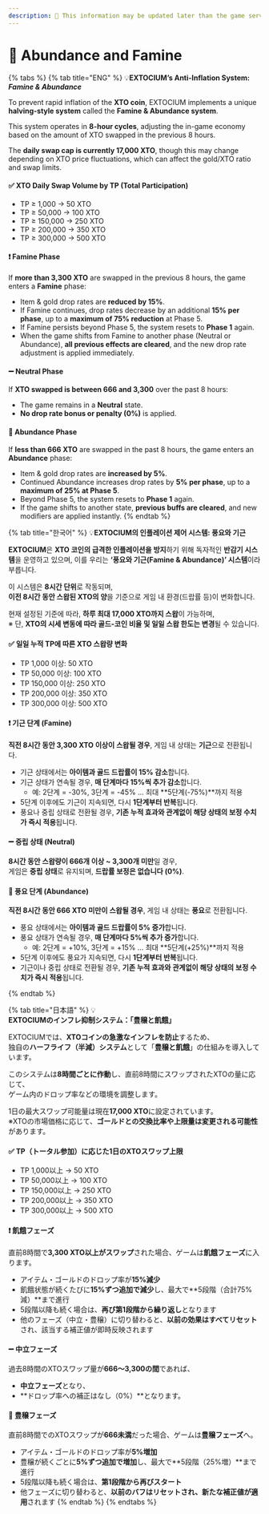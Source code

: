 ```yaml
---
description: 🛑 This information may be updated later than the game server data.
---
```


# 🥩 Abundance and Famine

{% tabs %}
{% tab title="ENG" %}
💡**EXTOCIUM’s Anti-Inflation System:&#x20;**_**Famine & Abundance**_

To prevent rapid inflation of the **XTO coin**, EXTOCIUM implements a unique **halving-style system** called the **Famine & Abundance system**.

This system operates in **8-hour cycles**, adjusting the in-game economy based on the amount of XTO swapped in the previous 8 hours.

The **daily swap cap is currently 17,000 XTO**, though this may change depending on XTO price fluctuations, which can affect the gold/XTO ratio and swap limits.

#### ✅ XTO Daily Swap Volume by TP (Total Participation)

* TP ≥ 1,000 → 50 XTO
* TP ≥ 50,000 → 100 XTO
* TP ≥ 150,000 → 250 XTO
* TP ≥ 200,000 → 350 XTO
* TP ≥ 300,000 → 500 XTO

#### ❗ Famine Phase

If **more than 3,300 XTO** are swapped in the previous 8 hours, the game enters a **Famine** phase:

* Item & gold drop rates are **reduced by 15%**.
* If Famine continues, drop rates decrease by an additional **15% per phase**, up to a **maximum of 75% reduction** at Phase 5.
* If Famine persists beyond Phase 5, the system resets to **Phase 1** again.
* When the game shifts from Famine to another phase (Neutral or Abundance), **all previous effects are cleared**, and the new drop rate adjustment is applied immediately.

#### ➖ Neutral Phase

If **XTO swapped is between 666 and 3,300** over the past 8 hours:

* The game remains in a **Neutral** state.
* **No drop rate bonus or penalty (0%)** is applied.

#### 💠 Abundance Phase

If **less than 666 XTO** are swapped in the past 8 hours, the game enters an **Abundance** phase:

* Item & gold drop rates are **increased by 5%**.
* Continued Abundance increases drop rates by **5% per phase**, up to a **maximum of 25% at Phase 5**.
* Beyond Phase 5, the system resets to **Phase 1** again.
* If the game shifts to another state, **previous buffs are cleared**, and new modifiers are applied instantly.
{% endtab %}

{% tab title="한국어" %}
💡**EXTOCIUM의 인플레이션 제어 시스템: 풍요와 기근**

**EXTOCIUM**은 **XTO 코인의 급격한 인플레이션을 방지**하기 위해 독자적인 **반감기 시스템**을 운영하고 있으며, 이를 우리는 **‘풍요와 기근(Famine & Abundance)’ 시스템**이라 부릅니다.

이 시스템은 **8시간 단위**로 작동되며, \
**이전 8시간 동안 스왑된 XTO의 양**을 기준으로 게임 내 환경(드랍률 등)이 변화합니다.

현재 설정된 기준에 따라, **하루 최대 17,000 XTO까지 스왑**이 가능하며,\
※ 단, **XTO의 시세 변동에 따라 골드-코인 비율 및 일일 스왑 한도는 변경**될 수 있습니다.

#### ✅ 일일 누적 TP에 따른 XTO 스왑량 변화

* TP 1,000 이상: 50 XTO
* TP 50,000 이상: 100 XTO
* TP 150,000 이상: 250 XTO
* TP 200,000 이상: 350 XTO
* TP 300,000 이상: 500 XTO

#### ❗ 기근 단계 (Famine)

**직전 8시간 동안 3,300 XTO 이상이 스왑될 경우**, 게임 내 상태는 **기근**으로 전환됩니다.

* 기근 상태에서는 **아이템과 골드 드랍률이 15% 감소**합니다.
* 기근 상태가 연속될 경우, **매 단계마다 15%씩 추가 감소**합니다.
  * 예: 2단계 = -30%, 3단계 = -45% ... 최대 \*\*5단계(-75%)\*\*까지 적용
* 5단계 이후에도 기근이 지속되면, 다시 **1단계부터 반복**됩니다.
* 풍요나 중립 상태로 전환될 경우, **기존 누적 효과와 관계없이 해당 상태의 보정 수치가 즉시 적용**됩니다.

#### ➖ 중립 상태 (Neutral)

**8시간 동안 스왑량이 666개 이상 \~ 3,300개 미만**일 경우,\
게임은 **중립 상태**로 유지되며, **드랍률 보정은 없습니다 (0%)**.

#### 💠 풍요 단계 (Abundance)

**직전 8시간 동안 666 XTO 미만이 스왑될 경우**, 게임 내 상태는 **풍요**로 전환됩니다.

* 풍요 상태에서는 **아이템과 골드 드랍률이 5% 증가**합니다.
* 풍요 상태가 연속될 경우, **매 단계마다 5%씩 추가 증가**합니다.
  * 예: 2단계 = +10%, 3단계 = +15% ... 최대 \*\*5단계(+25%)\*\*까지 적용
* 5단계 이후에도 풍요가 지속되면, 다시 **1단계부터 반복**됩니다.
* 기근이나 중립 상태로 전환될 경우, **기존 누적 효과와 관계없이 해당 상태의 보정 수치가 즉시 적용**됩니다.


{% endtab %}

{% tab title="日本語" %}
💡**EXTOCIUMのインフレ抑制システム：「豊穣と飢餓」**

EXTOCIUMでは、**XTOコインの急激なインフレを防止**するため、\
独自の**ハーフライフ（半減）システム**として「**豊穣と飢餓**」の仕組みを導入しています。

このシステムは**8時間ごとに作動**し、直前8時間にスワップされたXTOの量に応じて、\
ゲーム内のドロップ率などの環境を調整します。

1日の最大スワップ可能量は現在**17,000 XTO**に設定されています。\
※XTOの市場価格に応じて、**ゴールドとの交換比率や上限量は変更される可能性**があります。

#### ✅ TP（トータル参加）に応じた1日のXTOスワップ上限

* TP 1,000以上 → 50 XTO
* TP 50,000以上 → 100 XTO
* TP 150,000以上 → 250 XTO
* TP 200,000以上 → 350 XTO
* TP 300,000以上 → 500 XTO

#### ❗ 飢餓フェーズ

直前8時間で**3,300 XTO以上がスワップ**された場合、ゲームは**飢餓フェーズ**に入ります。

* アイテム・ゴールドのドロップ率が**15%減少**
* 飢餓状態が続くたびに**15%ずつ追加で減少**し、最大で\*\*5段階（合計75%減）\*\*まで進行
* 5段階以降も続く場合は、**再び第1段階から繰り返し**となります
* 他のフェーズ（中立・豊穣）に切り替わると、**以前の効果はすべてリセット**され、該当する補正値が即時反映されます

#### ➖ 中立フェーズ

過去8時間のXTOスワップ量が**666～3,300の間**であれば、

* **中立フェーズ**となり、
* \*\*ドロップ率への補正はなし（0%）\*\*となります。

#### 💠 豊穣フェーズ

直前8時間でのXTOスワップが**666未満**だった場合、ゲームは**豊穣フェーズ**へ。

* アイテム・ゴールドのドロップ率が**5%増加**
* 豊穣が続くごとに**5%ずつ追加で増加**し、最大で\*\*5段階（25%増）\*\*まで進行
* 5段階以降も続く場合は、**第1段階から再びスタート**
* 他フェーズに切り替わると、**以前のバフはリセットされ、新たな補正値が適用**されます
{% endtab %}
{% endtabs %}
